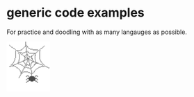 # generic code examples
For practice and doodling with as many langauges as possible.

<img src="./assets/images/spiderweb.gif" alt="an image I stole" style="width: 100px;"/>
